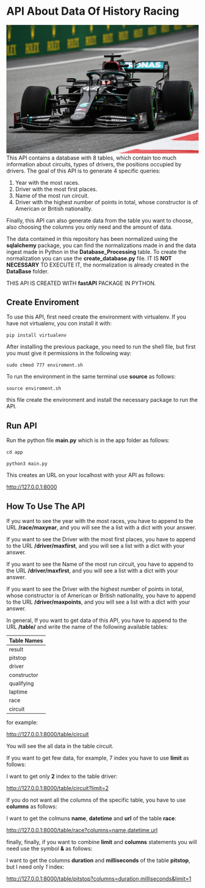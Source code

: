# API About Data Of History Racing
![alt text](images/racing.jpg)
This API contains a database with 8 tables, which contain too much information
about circuits, types of drivers, the positions occupied by drivers.
The goal of this API is to generate 4 specific queries:
1. Year with the most races.
2. Driver with the most first places.
3. Name of the most run circuit.
4. Driver with the highest number of points in total, whose constructor is of American or British nationality.

Finally, this API can also generate data from the table you want to choose, also choosing the columns you only need and the amount of data.

The data contained in this repository has been normalized using the **sqlalchemy** package, you can find the normalizations made in and the data ingest made in Python in the **Database_Processing** table. To create the normalization you can use the **create_database.py** file. IT IS **NOT NECESSARY** TO EXECUTE IT, the normalization is already created in the **DataBase** folder.

THIS API IS CREATED WITH **fastAPI** PACKAGE IN PYTHON.
## Create Enviroment
To use this API, first need create the environment with virtualenv.
If you have not virtualenv, you con install it with:
```console
pip install virtualenv
```

After installing the previous package, you need to run the shell file,
but first you must give it permissions in the following way:

```console
sudo chmod 777 enviroment.sh
```
To run the environment in the same terminal use **source** as follows:
```console
source enviroment.sh
```
this file create the environment and install the necessary package to run the API.

## Run API

Run the python file **main.py** which is in the app folder as follows:

```console
cd app
```

```console
python3 main.py
```


This creates an URL on your localhost with your API as follows:

<http://127.0.0.1:8000>

## How To Use The API

If you want to see the year with the most races, you have to append to the URL
**/race/maxyear**, and you will see the a list with a dict with your answer.

If you want to see the Driver with the most first places, you have to append
 to the URL **/driver/maxfirst**, and you will see a list with
 a dict with your answer.

 If you want to see the Name of the most run circuit, you have to append
  to the URL **/driver/maxfirst**, and you will see a list with
  a dict with your answer.

 If you want to see the
Driver with the highest number of points in total, whose constructor is of American or British nationality, you have to append
  to the URL **/driver/maxpoints**, and you will see a list with
  a dict with your answer.

In general, If you want to get data of this API, you have to append to the URL
**/table/** and write the name of the following available tables:

| **Table Names**  |
|------------------|
| result           |
| pitstop          |
| driver           |
| constructor      |
| qualifying       |
| laptime          |
| race             |
| circuit          |

for example:

<http://127.0.0.1:8000/table/circuit>

You will see the all data in the table circuit.

If you want to get few data, for example, 7 index you have to use **limit**
as follows:

I want to get only **2** index to the table driver:

<http://127.0.0.1:8000/table/circuit?limit=2>

If you do not want all the columns of the
specific table, you have to use **columns** as follows:

I want to get the colmuns **name**, **datetime** and **url** of the table **race**:

<http://127.0.0.1:8000/table/race?columns=name,datetime,url>

finally,
finally, if you want to combine **limit** and **columns** statements
you will need use the symbol **&** as follows:

I want to get the columns **duration** and **milliseconds** of the table **pitstop**,
but I need only *1* index:

<http://127.0.0.1:8000/table/pitstop?columns=duration,milliseconds&limit=1>

